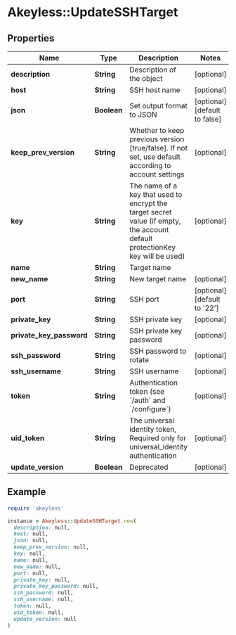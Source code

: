 # Akeyless::UpdateSSHTarget

## Properties

| Name | Type | Description | Notes |
| ---- | ---- | ----------- | ----- |
| **description** | **String** | Description of the object | [optional] |
| **host** | **String** | SSH host name | [optional] |
| **json** | **Boolean** | Set output format to JSON | [optional][default to false] |
| **keep_prev_version** | **String** | Whether to keep previous version [true/false]. If not set, use default according to account settings | [optional] |
| **key** | **String** | The name of a key that used to encrypt the target secret value (if empty, the account default protectionKey key will be used) | [optional] |
| **name** | **String** | Target name |  |
| **new_name** | **String** | New target name | [optional] |
| **port** | **String** | SSH port | [optional][default to &#39;22&#39;] |
| **private_key** | **String** | SSH private key | [optional] |
| **private_key_password** | **String** | SSH private key password | [optional] |
| **ssh_password** | **String** | SSH password to rotate | [optional] |
| **ssh_username** | **String** | SSH username | [optional] |
| **token** | **String** | Authentication token (see &#x60;/auth&#x60; and &#x60;/configure&#x60;) | [optional] |
| **uid_token** | **String** | The universal identity token, Required only for universal_identity authentication | [optional] |
| **update_version** | **Boolean** | Deprecated | [optional] |

## Example

```ruby
require 'akeyless'

instance = Akeyless::UpdateSSHTarget.new(
  description: null,
  host: null,
  json: null,
  keep_prev_version: null,
  key: null,
  name: null,
  new_name: null,
  port: null,
  private_key: null,
  private_key_password: null,
  ssh_password: null,
  ssh_username: null,
  token: null,
  uid_token: null,
  update_version: null
)
```

